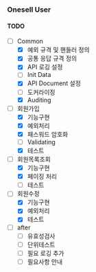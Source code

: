 ### Onesell User

#### TODO
- [ ] Common
  - [x] 예외 규격 및 핸들러 정의
  - [x] 공통 응답 규격 정의
  - [x] API 로깅 설정
  - [ ] Init Data 
  - [x] API Document 설정
  - [ ] 도커라이징
  - [x] Auditing
- [ ] 회원가입
  - [x] 기능구현
  - [x] 예외처리
  - [x] 패스워드 암호화
  - [ ] Validating
  - [x] 테스트
- [ ] 회원목록조회
  - [x] 기능구현
  - [x] 페이징 처리
  - [ ] 테스트
- [ ] 회원수정
  - [x] 기능구현
  - [x] 예외처리
  - [x] 테스트

- [ ] after
  - [ ] 유효성검사
  - [ ] 단위테스트
  - [ ] 필요 로깅 추가
  - [ ] 필요사항 안내
